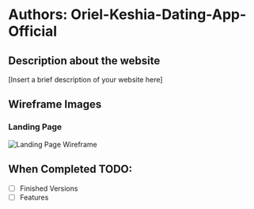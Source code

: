 # Authors: Oriel-Keshia-Dating-App-Official

## Description about the website

[Insert a brief description of your website here]

## Wireframe Images

### Landing Page
![Landing Page Wireframe](file:///Users/latchy/Downloads/Lowered%20Expectations.drawio%20(3).svg)

## When Completed TODO:
- [ ] Finished Versions 
- [ ] Features
